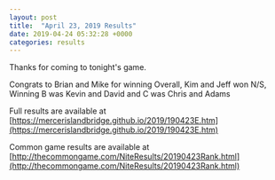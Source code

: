 ```yaml
---
layout: post
title:  "April 23, 2019 Results"
date: 2019-04-24 05:32:28 +0000
categories: results
---
```

Thanks for coming to tonight's game.

Congrats to Brian and Mike for winning Overall, Kim and Jeff won N/S, Winning B was Kevin and David and C was Chris and Adams

Full results are available at [https://mercerislandbridge.github.io/2019/190423E.htm](https://mercerislandbridge.github.io/2019/190423E.htm)

Common game results are available at [http://thecommongame.com/NiteResults/20190423Rank.html](http://thecommongame.com/NiteResults/20190423Rank.html)

